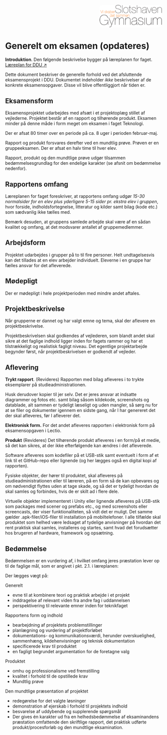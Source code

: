 <p align="right">
<img src="../img/slotshaven-logo.png" alt="Alternativ tekst" width="200" style="border-radius: 8px;">
</p>

# Generelt om eksamen (opdateres)
**Introduktion**. Den følgende beskrivelse bygger på læreplanen for faget. 
[Læreplan for DDU &#x2197;&#xFE0F;](https://www.uvm.dk/-/media/filer/uvm/gym-laereplaner-2017/htx/teknikfag-a-digitalt-design-og-udvikling-htx-august-2017.pdf) 

Dette dokument beskriver de generelle forhold ved det afsluttende eksamensprojekt i DDU. Dokumentet indeholder *ikke* beskrivelser af de konkrete eksamensopgaver. Disse vil blive offentliggjort når tiden er. 

## Eksamensform
Eksamensprojektet udarbejdes med afsæt i et projektoplæg stillet af vejlederne. Projektet består af en rapport og tilhørende produkt.
Eksamen minder på denne måde i form meget om eksamen i faget Teknologi. 

Der er afsat 80 timer over en periode på ca. 8 uger i perioden februar-maj.

Rapport og produkt forsvares derefter ved en mundtlig prøve. Prøven er en gruppeeksamen. Der er afsat en halv time til hver elev. 

Rapport, produkt og den mundtlige prøve udgør tilsammen bedømmelsesgrundlag for den endelige karakter (se afsnit om bedømmelse nedenfor). 

## Rapportens omfang
Læreplanen for faget foreskriver, at rapportens omfang udgør _15-30 normalsider for en elev plus yderligere 5-15 sider pr. ekstra elev i gruppen_, hvor forside, indholdsfortegnelse, litteratur og kilder samt bilag (kode etc.) som sædvanlig ikke tælles med.

Bemærk desuden, at gruppens samlede arbejde skal være af en sådan kvalitet og omfang, at det modsvarer antallet af gruppemedlemmer. 

## Arbejdsform
Projektet udarbejdes i grupper på to til fire personer. Helt undtagelsesvis kan det tillades at en elev arbejder individuelt. Eleverne i en gruppe har fælles ansvar for det afleverede.

## Mødepligt
Der er mødepligt i hele projektperioden med mindre andet aftales.

## Projektbeskrivelse
Når grupperne er dannet og har valgt emne og tema, skal der aflevere en projektbeskrivelse.

Projektbeskrivelsen skal godkendes af vejlederen, som blandt andet skal sikre at det faglige indhold ligger inden for fagets rammer og har et tilstrækkeligt og realistisk fagligt niveau. Det egentlige projektarbejde begynder først, når projektbeskrivelsen er godkendt af vejleder.

## Aflevering

**Trykt rapport**. (Revideres) Rapporten med bilag afleveres i to trykte eksemplarer på studieadministrationen. 

Husk derudover kopier til jer selv. Det er jeres ansvar at indsatte diagrammer og fotos etc. samt bilag såsom kildekode, screenshots og datablade, alt sammen er tydeligt læseligt og uden mangler, så sørg nu for at se filer og dokumenter igennem en sidste gang, når I har genereret det der skal afleveres, før I afleverer det.

**Elektronisk form.** For det andet afleveres rapporten i elektronisk form på eksamensopgaven i Lectio. 

**Produkt**
(Revideres) Det tilhørende produkt afleveres i en form/på et medie, så det kan sikres, at der ikke efterfølgende kan ændres i det afleverede. 

Software afleveres som kodefiler på et USB-stik samt eventuelt i form af et link til et GitHub-repo eller lignende (og her lægges også en digital kopi af rapporten). 

Fysiske objekter, der hører til produktet, skal afleveres på studieadministrationen eller til læreren, på en form så de kan opbevares og om nødvendigt flyttes uden at tage skade, og så det er tydeligt hvordan de skal samles og forbindes, hvis de er skilt ad i flere dele. 

Virtuelle objekter implementeret i Unity eller lignende afleveres på USB-stik som packages med scener og prefabs etc., og med screenshots eller screencasts, der viser funktionaliteten, så vidt det er muligt. Det samme gælder .apk-filer/iOS-filer til installation på mobiltelefoner. I alle tilfælde skal produktet som helhed være ledsaget af tydelige anvisninger på hvordan det rent praktisk skal samles, installeres og startes, samt hvad det forudsætter hos brugeren af hardware, framework og opsætning.

## Bedømmelse
Bedømmelsen er en vurdering af, i hvilket omfang jeres præstation lever op til de faglige mål, som er angivet i pkt. 2.1. i læreplanen:

Der lægges vægt på:

Generelt

- evne til at kombinere teori og praktisk arbejde i et projekt
- inddragelse af relevant viden fra andre fag i uddannelsen
- perspektivering til relevante emner inden for teknikfaget

Rapportens form og indhold

- bearbejdning af projektets problemstillinger
- planlægning og vurdering af projektforløbet
- dokumentations- og kommunikationsværdi, herunder overskuelighed, sammenhæng, kildehenvisninger og teknisk dokumentation
- specificerede krav til produktet
- en fagligt begrundet argumentation for de foretagne valg

Produktet

- omhu og professionalisme ved fremstilling
- kvalitet i forhold til de opstillede krav
- Mundtlig prøve

Den mundtlige præsentation af projektet

- redegørelse for det valgte løsninger
- demonstration af ejerskab i forhold til projektets indhold
- besvarelse af uddybende og supplerende spørgsmål
- Der gives én karakter ud fra en helhedsbedømmelse af eksaminandens præstation omfattende den skriftlige rapport, det praktisk udførte produkt/procesforløb og den mundtlige eksamination.